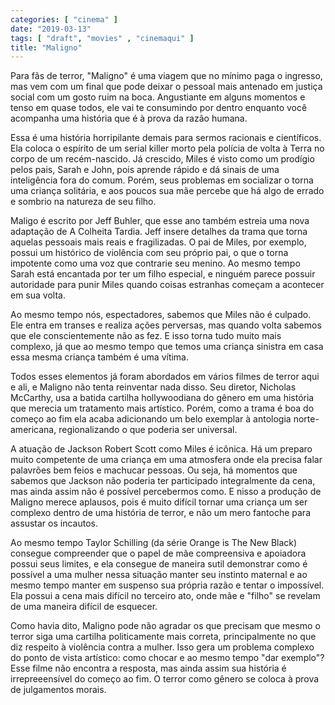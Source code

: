 ```yaml
---
categories: [ "cinema" ]
date: "2019-03-13"
tags: [ "draft", "movies" , "cinemaqui" ]
title: "Maligno"
---
```

Para fãs de terror, "Maligno" é uma viagem que no mínimo paga o
ingresso, mas vem com um final que pode deixar o pessoal mais antenado em
justiça social com um gosto ruim na boca. Angustiante em alguns momentos
e tenso em quase todos, ele vai te consumindo por dentro enquanto você
acompanha uma história que é à prova da razão humana.

Essa é uma história horripilante demais para sermos racionais e
científicos. Ela coloca o espírito de um serial killer morto pela
polícia de volta à Terra no corpo de um recém-nascido. Já crescido,
Miles é visto como um prodígio pelos pais, Sarah e John, pois aprende
rápido e dá sinais de uma inteligência fora do comum. Porém, seus
problemas em socializar o torna uma criança solitária, e aos poucos sua
mãe percebe que há algo de errado e sombrio na natureza de seu filho.

Maligo é escrito por Jeff Buhler, que esse ano também estreia uma
nova adaptação de A Colheita Tardia. Jeff insere detalhes da trama
que torna aquelas pessoais mais reais e fragilizadas. O pai de Miles,
por exemplo, possui um histórico de violência com seu próprio pai,
o que o torna impotente como uma voz que contrarie seu menino. Ao mesmo
tempo Sarah está encantada por ter um filho especial, e ninguém parece
possuir autoridade para punir Miles quando coisas estranhas começam a
acontecer em sua volta.

Ao mesmo tempo nós, espectadores, sabemos que Miles não é culpado. Ele
entra em transes e realiza ações perversas, mas quando volta sabemos que
ele conscientemente não as fez. E isso torna tudo muito mais complexo,
já que ao mesmo tempo que temos uma criança sinistra em casa essa
mesma criança também é uma vítima.

Todos esses elementos já foram abordados em vários filmes de terror
aqui e ali, e Maligno não tenta reinventar nada disso. Seu diretor,
Nicholas McCarthy, usa a batida cartilha hollywoodiana do gênero em
uma história que merecia um tratamento mais artístico. Porém, como
a trama é boa do começo ao fim ela acaba adicionando um belo exemplar
à antologia norte-americana, regionalizando o que poderia ser universal.

A atuação de Jackson Robert Scott como Miles é icônica. Há um
preparo muito competente de uma criança em uma atmosfera onde ela precisa
falar palavrões bem feios e machucar pessoas. Ou seja, há momentos que
sabemos que Jackson não poderia ter participado integralmente da cena,
mas ainda assim não é possível percebermos como. E nisso a produção
de Maligno merece aplausos, pois é muito difícil tornar uma criança um
ser complexo dentro de uma história de terror, e não um mero fantoche
para assustar os incautos.

Ao mesmo tempo Taylor Schilling (da série Orange is The New Black)
consegue compreender que o papel de mãe compreensiva e apoiadora possui
seus limites, e ela consegue de maneira sutil demonstrar como é possível
a uma mulher nessa situação manter seu instinto maternal e ao mesmo
tempo manter em suspenso sua própria razão e tentar o impossível. Ela
possui a cena mais difícil no terceiro ato, onde mãe e "filho" se
revelam de uma maneira difícil de esquecer.

Como havia dito, Maligno pode não agradar os que precisam que mesmo o
terror siga uma cartilha politicamente mais correta, principalmente no
que diz respeito à violência contra a mulher. Isso gera um problema
complexo do ponto de vista artístico: como chocar e ao mesmo tempo
"dar exemplo"? Esse filme não encontra a resposta, mas ainda assim sua
história é irrepreeensível do começo ao fim. O terror como gênero
se coloca à prova de julgamentos morais.
